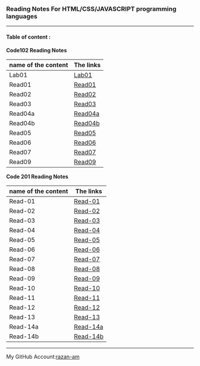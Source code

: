 ### **Reading Notes For HTML/CSS/JAVASCRIPT programming languages**
----------------------------------------------------------

#### **Table of content :**


**Code102 Reading Notes**

| name of the content |                The links      |
| ------------------- |-------------------------------|
|Lab01        |[Lab01](https://razan-am.github.io/reading-notes/Code102/Lab01)|
|Read01       |[Read01](https://razan-am.github.io/reading-notes/Code102/Read:%2001%20-%20Learning%20Markdown)|
|Read02       |[Read02](https://razan-am.github.io/reading-notes/Code102/Read:%2002)|
|Read03       |[Read03](https://razan-am.github.io/reading-notes/Code102/Read:%2003)|
|Read04a      |[Read04a](https://razan-am.github.io/reading-notes/Code102/Read:%2004a)|
|Read04b      |[Read04b](https://razan-am.github.io/reading-notes/Code102/Read:%2004b)|
|Read05       |[Read05](https://razan-am.github.io/reading-notes/Code102/Read:%2005)|
|Read06       |[Read06](https://razan-am.github.io/reading-notes/Code102/Read:%2006)|
|Read07       |[Read07](https://razan-am.github.io/reading-notes/Code102/Read:%2007)|
|Read09       |[Read09](https://razan-am.github.io/reading-notes/Code102/Read:%2009)|


**Code  201 Reading Notes** 

| name of the content |                The links      |
| ------------------- |-------------------------------|     
|Read-01              |[Read-01](https://razan-am.github.io/reading-notes/Code201/class-01)|
|Read-02              |[Read-02](https://razan-am.github.io/reading-notes/Code201/class-02)|
|Read-03              |[Read-03](https://razan-am.github.io/reading-notes/Read-03)|
|Read-04              |[Read-04](https://razan-am.github.io/reading-notes/Read-04)                   |
|Read-05              |[Read-05]()                   |
|Read-06              |[Read-06]()                   |
|Read-07              |[Read-07]()                   |
|Read-08              |[Read-08]()                   |
|Read-09              |[Read-09]()                   |
|Read-10              |[Read-10]()                   |
|Read-11              |[Read-11]()                   |
|Read-12              |[Read-12]()                   |
|Read-13              |[Read-13]()                   |
|Read-14a             |[Read-14a]()                  |
|Read-14b             |[Read-14b]()                  |






------------------------------------------------------------------------------------------------------------------------

My GitHub Account:[razan-am](https://github.com/Razan-am/reading-notes)